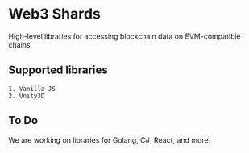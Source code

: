 # Web3 Shards

High-level libraries for accessing blockchain data on EVM-compatible chains.

## Supported libraries

    1. Vanilla JS
    2. Unity3D

## To Do

We are working on libraries for Golang, C#, React, and more.